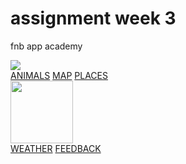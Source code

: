 # assignment week 3
fnb app academy 
<!DOCTYPE html>
<html>
<head>
<link rel="stylesheet" href="style.css">
</head>
<body>
<div id="header">
<img src="images/logo.png"/>
</div>
<div id="tabs-top">
<a href="#">ANIMALS</a>
<a href="#">MAP</a>
<a href="#">PLACES</a>
</div>
<div id="main-home">
<img src="images/map.png" width="100">
</div>
<div id="tabs-bottom">
<a href="#">WEATHER</a>
<a href="#">FEEDBACK</a>
</div>
</body>
</html>
